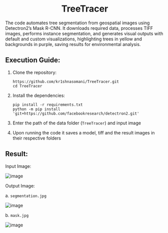 <h1 align="center">TreeTracer</h1>
The code automates tree segmentation from geospatial images using Detectron2’s Mask R-CNN. It downloads required data, processes TIFF images, performs instance segmentation, and generates visual outputs with default and custom visualizations, highlighting trees in yellow and backgrounds in purple, saving results for environmental analysis.

## Execution Guide:
1. Clone the repository:
   ```
   https://github.com/kr1shnasomani/TreeTracer.git
   cd TreeTracer
   ```
   
2. Install the dependencies:
   ```
   pip install -r requirements.txt
   python -m pip install 'git+https://github.com/facebookresearch/detectron2.git'
   ```

3. Enter the path of the data folder (`TreeTracer`) and input image

4. Upon running the code it saves a model, tiff and the result images in their respective folders

## Result:

   Input Image:

   ![image](https://github.com/user-attachments/assets/31c2d91c-65b5-4dae-8d02-29e539d55743)

   Output Image:

   a. `segmentation.jpg`

   ![image](https://github.com/user-attachments/assets/247f6391-ec52-4481-8e00-a2bbd8025d77)

   b. `mask.jpg`

   ![image](https://github.com/user-attachments/assets/8304c570-e40d-4849-b3f3-49be46d733c7)
